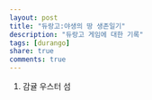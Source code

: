 ```yaml
---
layout: post
title: "듀랑고:야생의 땅 생존일기"
description: "듀랑고 게임에 대한 기록"
tags: [durango]
share: true
comments: true
---
```



1. 감귤 우스터 섬
